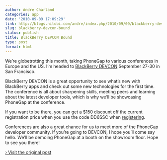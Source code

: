 ```yaml
---
author: Andre Charland
categories: app
date: '2010-09-09 17:09:29'
link: http://blogs.nitobi.com/andre/index.php/2010/09/09/blackberry-devcon-bound/
slug: blackberry-devcon-bound
status: publish
title: BlackBerry DEVCON Bound
type: post
format: html
---
```


We’re globetrotting this month, taking PhoneGap to various conferences in Europe and the US. I’m headed to [BlackBerry DEVCON](http://www.blackberrydevcon.com) September 27-30 in San Francisco.

BlackBerry DEVCON is a great opportunity to see what’s new with BlackBerry apps and check out some new technologies for the first time. The conference is all about sharpening skills, meeting peers and learning about the latest developer tools, which is why we’ll be showcasing PhoneGap at the conference.

If you want to be there, you can get a $150 discount off the current registration price when you use the code DD6SSC when [registering](http://www.blackberrydevcon.com/register).

Conferences are also a great chance for us to meet more of the PhoneGap developer community. If you’re going to DEVCON, I hope you’ll come say hello. We’ll be demoing PhoneGap at a booth on the showroom floor. Hope to see you there!

[› Visit the original post](http://blogs.nitobi.com/andre/index.php/2010/09/09/blackberry-devcon-bound/)
